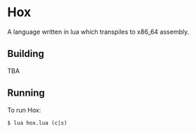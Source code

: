 # Hox

A language written in lua which transpiles to x86_64 assembly.

## Building

TBA

## Running

To run Hox:
```console
$ lua hox.lua (c|s)
```